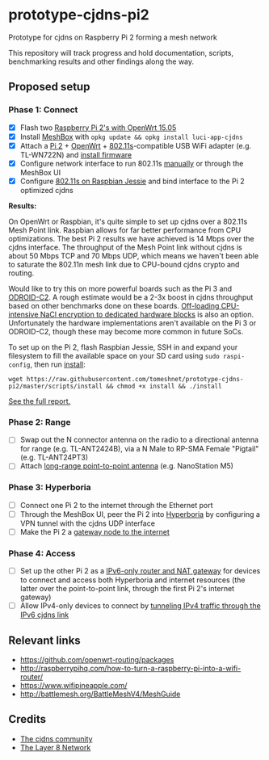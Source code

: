 # prototype-cjdns-pi2

Prototype for cjdns on Raspberry Pi 2 forming a mesh network

This repository will track progress and hold documentation, scripts, benchmarking results and other findings along the way.

## Proposed setup

### Phase 1: Connect

- [x] Flash two [Raspberry Pi 2's with OpenWrt 15.05](https://wiki.openwrt.org/toh/raspberry_pi_foundation/raspberry_pi)
- [x] Install [MeshBox](https://github.com/SeattleMeshnet/meshbox) with `opkg update && opkg install luci-app-cjdns`
- [x] Attach a [Pi 2](http://elinux.org/RPi_USB_Wi-Fi_Adapters) + [OpenWrt](https://forum.openwrt.org/viewtopic.php?id=37331) + [802.11s](http://devel.open80211s.narkive.com/8olWVgz9/802-11s-and-raspberry-pi)-compatible USB WiFi adapter (e.g. TL-WN722N) and [install firmware](https://wiki.debian.org/ath9k_htc)
- [x] Configure network interface to run 802.11s [manually](https://wiki.openwrt.org/doc/howto/mesh.80211s) or through the MeshBox UI
- [x] Configure [802.11s on Raspbian Jessie](https://github.com/o11s/open80211s/wiki/HOWTO) and bind interface to the Pi 2 optimized cjdns

**Results:**

On OpenWrt or Raspbian, it's quite simple to set up cjdns over a 802.11s Mesh Point link. Raspbian allows for far better performance from CPU optimizations. The best Pi 2 results we have achieved is 14 Mbps over the cjdns interface. The throughput of the Mesh Point link without cjdns is about 50 Mbps TCP and 70 Mbps UDP, which means we haven't been able to saturate the 802.11n mesh link due to CPU-bound cjdns crypto and routing.

Would like to try this on more powerful boards such as the Pi 3 and [ODROID-C2](http://www.hardkernel.com/main/products/prdt_info.php?g_code=G145457216438). A rough estimate would be a 2-3x boost in cjdns throughput based on other benchmarks done on these boards. [Off-loading CPU-intensive NaCl encryption to dedicated hardware blocks](https://www.reddit.com/r/hyperboria/comments/1flpty/how_to_get_your_beaglebone_black_running_cjdns/) is also an option. Unfortunately the hardware implementations aren't available on the Pi 3 or ODROID-C2, though these may become more common in future SoCs.

To set up on the Pi 2, flash Raspbian Jessie, SSH in and expand your filesystem to fill the available space on your SD card using `sudo raspi-config`, then run [install](https://github.com/tomeshnet/prototype-cjdns-pi2/blob/master/scripts/install):

```
wget https://raw.githubusercontent.com/tomeshnet/prototype-cjdns-pi2/master/scripts/install && chmod +x install && ./install
```

[See the full report.](https://github.com/tomeshnet/prototype-cjdns-pi2/blob/master/docs/phase-1-connect.md)

### Phase 2: Range

- [ ] Swap out the N connector antenna on the radio to a directional antenna for range (e.g. TL-ANT2424B), via a N Male to RP-SMA Female "Pigtail" (e.g. TL-ANT24PT3)
- [ ] Attach [long-range point-to-point antenna](https://www.ubnt.com/products/) (e.g. NanoStation M5)

### Phase 3: Hyperboria

- [ ] Connect one Pi 2 to the internet through the Ethernet port
- [ ] Through the MeshBox UI, peer the Pi 2 into [Hyperboria](https://www.fc00.org) by configuring a VPN tunnel with the cjdns UDP interface
- [ ] Make the Pi 2 a [gateway node to the internet](https://github.com/hyperboria/cjdns/blob/master/doc/tunnel.md)

### Phase 4: Access

- [ ] Set up the other Pi 2 as a [IPv6-only router and NAT gateway](https://github.com/hyperboria/cjdns/blob/master/doc/nat-gateway.md) for devices to connect and access both Hyperboria and internet resources (the latter over the point-to-point link, through the first Pi 2's internet gateway)
- [ ] Allow IPv4-only devices to connect by [tunneling IPv4 traffic through the IPv6 cjdns link](https://en.wikipedia.org/wiki/4in6)
  
## Relevant links

* https://github.com/openwrt-routing/packages
* http://raspberrypihq.com/how-to-turn-a-raspberry-pi-into-a-wifi-router/
* https://www.wifipineapple.com/
* http://battlemesh.org/BattleMeshV4/MeshGuide

## Credits

* [The cjdns community](https://github.com/hyperboria)
* [The Layer 8 Network](http://layer8.network)
